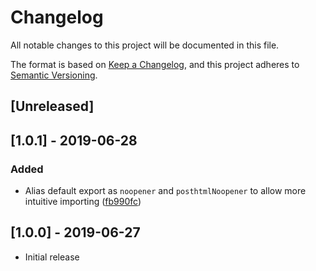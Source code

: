 # Changelog

All notable changes to this project will be documented in this file.

The format is based on [Keep a Changelog](https://keepachangelog.com/en/1.0.0/),
and this project adheres to [Semantic Versioning](https://semver.org/spec/v2.0.0.html).

## [Unreleased]

## [1.0.1] - 2019-06-28

### Added

- Alias default export as `noopener` and `posthtmlNoopener` to allow more intuitive importing ([fb990fc](https://github.com/metonym/posthtml-noopener/commit/fb990fcb939cc8622b41ad14aa62c6c9e941fe35))

## [1.0.0] - 2019-06-27

- Initial release
